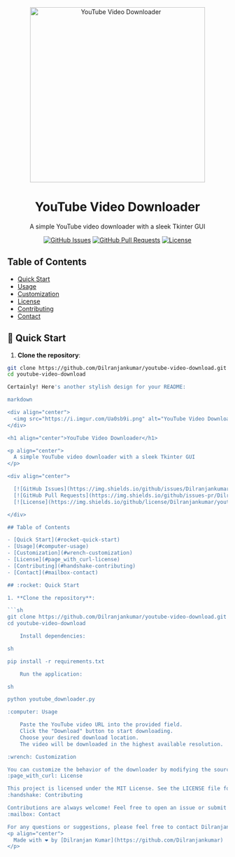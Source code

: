 <div align="center">
  <img src="https://i.imgur.com/Ua0sb9i.png" alt="YouTube Video Downloader" width="400">
</div>

<h1 align="center">YouTube Video Downloader</h1>

<p align="center">
  A simple YouTube video downloader with a sleek Tkinter GUI
</p>

<div align="center">

  [![GitHub Issues](https://img.shields.io/github/issues/Dilranjankumar/youtube-video-download.svg)](https://github.com/Dilranjankumar/youtube-video-download/issues)
  [![GitHub Pull Requests](https://img.shields.io/github/issues-pr/Dilranjankumar/youtube-video-download.svg)](https://github.com/Dilranjankumar/youtube-video-download/pulls)
  [![License](https://img.shields.io/github/license/Dilranjankumar/youtube-video-download.svg)](/LICENSE)

</div>

## Table of Contents

- [Quick Start](#rocket-quick-start)
- [Usage](#computer-usage)
- [Customization](#wrench-customization)
- [License](#page_with_curl-license)
- [Contributing](#handshake-contributing)
- [Contact](#mailbox-contact)

## :rocket: Quick Start

1. **Clone the repository**:

```sh
git clone https://github.com/Dilranjankumar/youtube-video-download.git
cd youtube-video-download

Certainly! Here's another stylish design for your README:

markdown

<div align="center">
  <img src="https://i.imgur.com/Ua0sb9i.png" alt="YouTube Video Downloader" width="400">
</div>

<h1 align="center">YouTube Video Downloader</h1>

<p align="center">
  A simple YouTube video downloader with a sleek Tkinter GUI
</p>

<div align="center">

  [![GitHub Issues](https://img.shields.io/github/issues/Dilranjankumar/youtube-video-download.svg)](https://github.com/Dilranjankumar/youtube-video-download/issues)
  [![GitHub Pull Requests](https://img.shields.io/github/issues-pr/Dilranjankumar/youtube-video-download.svg)](https://github.com/Dilranjankumar/youtube-video-download/pulls)
  [![License](https://img.shields.io/github/license/Dilranjankumar/youtube-video-download.svg)](/LICENSE)

</div>

## Table of Contents

- [Quick Start](#rocket-quick-start)
- [Usage](#computer-usage)
- [Customization](#wrench-customization)
- [License](#page_with_curl-license)
- [Contributing](#handshake-contributing)
- [Contact](#mailbox-contact)

## :rocket: Quick Start

1. **Clone the repository**:

```sh
git clone https://github.com/Dilranjankumar/youtube-video-download.git
cd youtube-video-download

    Install dependencies:

sh

pip install -r requirements.txt

    Run the application:

sh

python youtube_downloader.py

:computer: Usage

    Paste the YouTube video URL into the provided field.
    Click the "Download" button to start downloading.
    Choose your desired download location.
    The video will be downloaded in the highest available resolution.

:wrench: Customization

You can customize the behavior of the downloader by modifying the source code according to your requirements.
:page_with_curl: License

This project is licensed under the MIT License. See the LICENSE file for details.
:handshake: Contributing

Contributions are always welcome! Feel free to open an issue or submit a pull request to improve this project.
:mailbox: Contact

For any questions or suggestions, please feel free to contact Dilranjan Kumar.
<p align="center">
  Made with ❤️ by [Dilranjan Kumar](https://github.com/Dilranjankumar)
</p>
